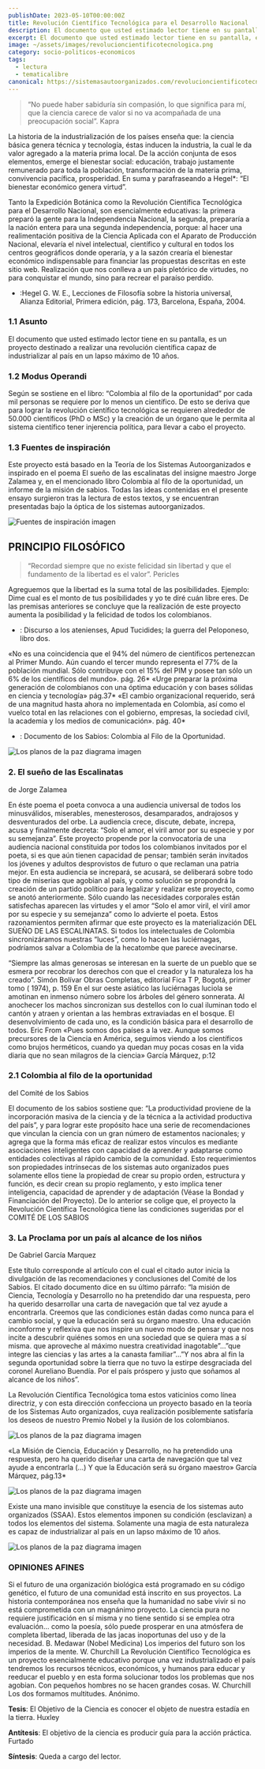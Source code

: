 ```yaml
---
publishDate: 2023-05-10T00:00:00Z
title: Revolución Científico Tecnológica para el Desarrollo Nacional 
description: El documento que usted estimado lector tiene en su pantalla, es un proyecto destinado a realizar una revolución científica capaz de industrializar al país en un lapso máximo de 10 años.
excerpt: El documento que usted estimado lector tiene en su pantalla, es un proyecto destinado a realizar una revolución científica capaz de industrializar al país en un lapso máximo de 10 años.
image: ~/assets/images/revolucioncientificotecnologica.png
category: socio-politicos-economicos
tags:
  - lectura
  - tematicalibre
canonical: https://sistemasautoorganizados.com/revolucioncientificotecnologica
---
```

>“No puede haber sabiduría sin compasión, lo que significa para mí, que la ciencia carece de valor si no va acompañada de una preocupación social”. Kapra

La historia de la industrialización de los países enseña que: la ciencia básica genera técnica y tecnología, éstas inducen la industria, la cual le da valor agregado a la materia prima local. De la acción conjunta de esos elementos, emerge el bienestar social: educación, trabajo justamente remunerado para toda la población, transformación de la materia prima, convivencia pacífica, prosperidad. En suma y parafraseando a Hegel*: “El bienestar económico genera virtud”.

Tanto la Expedición Botánica como la Revolución Científica Tecnológica para el Desarrollo Nacional, son esencialmente educativas: la primera preparó la gente para la Independencia Nacional, la segunda, prepararía a la nación entera para una segunda independencia, porque: al hacer una realimentación positiva de la Ciencia Aplicada con el Aparato de Producción Nacional, elevaría el nivel intelectual, científico y cultural en todos los centros geográficos donde operaría, y a la sazón crearía el bienestar económico indispensable para financiar las propuestas descritas en este sitio web. Realización que nos conlleva a un país pletórico de virtudes, no para conquistar el mundo, sino para recrear el paraíso perdido.

* :Hegel G. W. E., Lecciones de Filosofía sobre la historia universal, Alianza Editorial,  Primera  edición, pág. 173, Barcelona, España, 2004.

### 1.1 Asunto
El documento que usted estimado lector tiene en su pantalla, es un proyecto destinado a realizar una revolución científica capaz de industrializar al país en un lapso máximo de 10 años.

### 1.2 Modus Operandi
Según se sostiene en el libro: “Colombia al filo de la oportunidad” por cada mil personas se requiere por lo menos un científico. De esto se deriva que para lograr la revolución científico tecnológica se requieren alrededor de 50.000 científicos (PhD o MSc) y la creación de un órgano que le permita al sistema científico tener injerencia política, para llevar a cabo el proyecto.

### 1.3 Fuentes de inspiración
Este proyecto está basado en la Teoría de los Sistemas Autoorganizados e inspirado en el poema El sueño de las escalinatas del insigne maestro Jorge Zalamea y, en el mencionado libro Colombia al filo de la oportunidad, un informe de la misión de sabios. Todas las ideas contenidas en el presente ensayo surgieron tras la lectura de estos textos, y se encuentran presentadas bajo la óptica de los sistemas autoorganizados.   

![Fuentes de inspiración imagen](https://res.cloudinary.com/djciwvvsd/image/upload/v1684966034/Sistemas%20AutoOrganizados/fuentes_de_inspiracion_vkxl4k.png)

## PRINCIPIO FILOSÓFICO

>“Recordad siempre que no existe felicidad sin libertad y que el fundamento de la libertad es el valor”. Pericles

Agreguemos que la libertad es la suma total de las posibilidades. Ejemplo: Dime cual es el monto de tus posibilidades y yo te diré cuán libre eres.
De las premisas anteriores se concluye que la realización de este proyecto aumenta la posibilidad y la felicidad de todos los colombianos.

* : Discurso a los atenienses, Apud Tucidides; la guerra del Peloponeso, libro dos.

«No es una coincidencia que el 94% del número de científicos pertenezcan al Primer Mundo. Aún cuando el tercer mundo representa el 77% de la población mundial. Sólo contribuye con el 15% del PIM y posee tan sólo un 6% de los científicos del mundo». pág. 26*
«Urge preparar la próxima generación de colombianos con una óptima educación y con bases sólidas en ciencia y tecnología» pág.37*
«El cambio organizacional requerido, será de una magnitud hasta ahora no implementada en Colombia, así como el vuelco total en las relaciones con el gobierno, empresas, la sociedad civil, la academia y los medios de comunicación». pág. 40*

* : Documento de los Sabios: Colombia al Filo de la Oportunidad.


![Los planos de la paz diagrama imagen](https://res.cloudinary.com/djciwvvsd/image/upload/v1684965951/Sistemas%20AutoOrganizados/libertad_felicidad_gsoykh.jpg)

### 2. El sueño de las Escalinatas

de Jorge Zalamea

En éste poema el poeta convoca a una audiencia universal de todos los minusválidos, miserables, menesterosos, desamparados, andrajosos y desventurados del orbe. La audiencia crece, discute, debate, increpa, acusa y finalmente decreta: “Solo el amor, el viril amor por su especie y por su semejanza”. Este proyecto propende por la convocatoria de una audiencia nacional constituida por todos los colombianos invitados por el poeta, si es que aún tienen capacidad de pensar; también serán invitados los jóvenes y adultos desprovistos de futuro o que reclaman una patria mejor. En esta audiencia se increpará, se acusará, se deliberará sobre todo tipo de miserias que agobian al país, y como solución se propondrá la creación de un partido político para legalizar y realizar este proyecto, como se anotó anteriormente. Sólo cuando las necesidades corporales están satisfechas aparecen las virtudes y el amor “Solo el amor viril, el viril amor por su especie y su semejanza” como lo advierte el poeta. Estos razonamientos permiten afirmar que este proyecto es la materialización DEL SUEÑO DE LAS ESCALINATAS.
Si todos los intelectuales de Colombia sincronizáramos nuestras “luces”, como lo hacen las luciérnagas, podríamos salvar a Colombia de la hecatombe que parece avecinarse.

“Siempre las almas generosas se interesan en la suerte de un pueblo que se esmera por recobrar los derechos con que el creador y la naturaleza los ha creado”. Simón Bolívar Obras Completas, editorial Fica T P, Bogotá, primer tomo ( 1974), p. 159
En el sur oeste asiático las luciérnagas luciola se amotinan en inmenso número sobre los árboles del género sonnerata. Al anochecer los machos sincronizan sus destellos con lo cual iluminan todo el cantón y atraen y orientan a las hembras extraviadas en el bosque.
El desenvolvimiento de cada uno, es la condición básica para el desarrollo de todos. Eric From
«Pues somos dos países a la vez. Aunque somos precursores de la Ciencia en América, seguimos viendo a los científicos como brujos herméticos, cuando ya quedan muy pocas cosas en la vida diaria que no sean milagros de la ciencia»  García Márquez, p:12


### 2.1 Colombia al filo de la oportunidad

del Comité de los Sabios

El documento de los sabios sostiene que: “La productividad proviene de la incorporación masiva de la ciencia y de la técnica a la actividad productiva del país”, y para lograr este propósito hace una serie de recomendaciones que vinculan la ciencia con un gran número de estamentos nacionales; y agrega que la forma más eficaz de realizar estos vínculos es mediante asociaciones inteligentes con capacidad de aprender y adaptarse como entidades colectivas al rápido cambio de la comunidad. Esto requerimientos son propiedades intrínsecas de los sistemas auto organizados pues solamente ellos tiene la propiedad de crear su propio orden, estructura y función, es decir crean su propio reglamento, y esto implica tener inteligencia, capacidad de aprender y de adaptación (Véase la Bondad y Financiación del Proyecto). De lo anterior se colige que, el proyecto la Revolución Científica Tecnológica tiene las condiciones sugeridas por el COMITÉ DE LOS SABIOS

### 3. La Proclama por un país al alcance de los niños

De Gabriel García Marquez

Este título corresponde al artículo con el cual el citado autor inicia la divulgación de las recomendaciones y conclusiones del Comité de los Sabios. El citado documento dice en su último párrafo: “la misión de Ciencia, Tecnología y Desarrollo no ha pretendido dar una respuesta, pero ha querido desarrollar una carta de navegación que tal vez ayude a encontrarla. Creemos que las condiciones están dadas como nunca para el cambio social, y que la educación será su órgano maestro. Una educación inconforme y reflexiva que nos inspire un nuevo modo de pensar y que nos incite a descubrir quiénes somos en una sociedad que se quiera mas a sí misma. que aproveche al máximo nuestra creatividad inagotable”…”que integre las ciencias y las artes a la canasta familiar”…”Y nos abra al fin la segunda oportunidad sobre la tierra que no tuvo la estirpe desgraciada del coronel Aureliano Buendía. Por el país próspero y justo que soñamos al alcance de los niños”. 

La Revolución Científica Tecnológica toma estos vaticinios como línea directriz, y con esta dirección confecciona un proyecto basado en la teoría de los Sistemas Auto organizados, cuya realización posiblemente satisfaría los deseos de nuestro Premio Nobel y la ilusión de los colombianos.

![Los planos de la paz diagrama imagen](https://res.cloudinary.com/djciwvvsd/image/upload/v1684965951/Sistemas%20AutoOrganizados/libertad_felicidad_gsoykh.jpg)

«La Misión de Ciencia, Educación y Desarrollo, no ha pretendido una respuesta, pero ha querido diseñar una carta de navegación que tal vez ayude a encontrarla (…) Y que la Educación será su órgano maestro» García Márquez, pág.13*

![Los planos de la paz diagrama imagen](https://res.cloudinary.com/djciwvvsd/image/upload/v1684965951/Sistemas%20AutoOrganizados/libertad_felicidad_gsoykh.jpg)

Existe una mano invisible que constituye la esencia de los sistemas auto organizados (SSAA). Estos elementos imponen su condición (esclavizan) a todos los elementos del sistema. Solamente una magia de esta naturaleza es capaz de industrializar al país en un lapso máximo de 10 años.

![Los planos de la paz diagrama imagen](https://res.cloudinary.com/djciwvvsd/image/upload/v1684965951/Sistemas%20AutoOrganizados/libertad_felicidad_gsoykh.jpg)

### OPINIONES AFINES
Si el futuro de una organización biológica está programado en su código genético, el futuro de una comunidad está inscrito en sus proyectos. La historia contemporánea nos enseña que la humanidad no sabe vivir si no está comprometida con un magnánimo proyecto.
La ciencia pura no requiere justificación en sí misma y no tiene sentido si se emplea otra evaluación… como la poesía, sólo puede prosperar en una atmósfera de completa libertad, liberada de las jacas inoportunas del uso y de la necesidad. B. Medawar (Nobel Medicina)
Los imperios del futuro son los imperios de la mente. W. Churchill
La Revolución Científico Tecnológica es un proyecto esencialmente educativo porque una vez industrializado el país tendremos los recursos técnicos, económicos, y humanos para educar y reeducar el pueblo y en esta forma solucionar todos los problemas que nos agobian.
Con pequeños hombres no se hacen grandes cosas. W. Churchill
Los dos formamos multitudes.
Anónimo.

<strong>Tesis</strong>: El Objetivo de la Ciencia es conocer el objeto de nuestra estadía en la tierra. Huxley

<strong>Antítesis</strong>: El objetivo de la ciencia es producir guía para la acción práctica. Furtado

<strong>Síntesis</strong>: Queda a cargo del lector.
